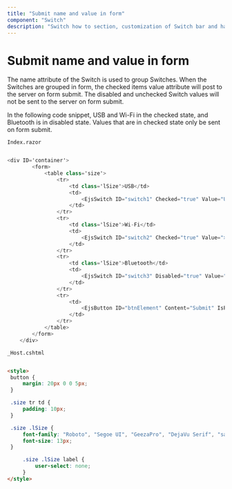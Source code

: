 ```yaml
---
title: "Submit name and value in form"
component: "Switch"
description: "Switch how to section, customization of Switch bar and handle, change size, name and value in form submit."
---
```


# Submit name and value in form

The name attribute of the Switch is used to group Switches. When the Switches are grouped in form, the checked items value attribute will post to the server on form submit. The disabled and unchecked Switch values will not be sent to the server on form submit.

In the following code snippet, USB and Wi-Fi in the checked state, and Bluetooth is in disabled state.
Values that are in checked state only be sent on form submit.

`Index.razor`

```csharp

<div ID='container'>
        <form>
            <table class='size'>
                <tr>
                    <td class='lSize'>USB</td>
                    <td>
                        <EjsSwitch ID="switch1" Checked="true" Value="USB"></EjsSwitch>
                    </td>
                </tr>
                <tr>
                    <td class='lSize'>Wi-Fi</td>
                    <td>
                        <EjsSwitch ID="switch2" Checked="true" Value=">Wi-Fi"></EjsSwitch>
                    </td>
                </tr>
                <tr>
                    <td class='lSize'>Bluetooth</td>
                    <td>
                        <EjsSwitch ID="switch3" Disabled="true" Value="Bluetooth"></EjsSwitch>
                    </td>
                </tr>
                <tr>
                    <td>
                        <EjsButton ID="btnElement" Content="Submit" IsPrimary="true"></EjsButton>
                    </td>
                </tr>
            </table>
        </form>
    </div>

  ```

  `_Host.cshtml`

   ```html

<style>
    button {
        margin: 20px 0 0 5px;
    }

    .size tr td {
        padding: 10px;
    }

    .size .lSize {
        font-family: "Roboto", "Segoe UI", "GeezaPro", "DejaVu Serif", "sans-serif";
        font-size: 13px;
    }

        .size .lSize label {
            user-select: none;
        }
</style>

  ```